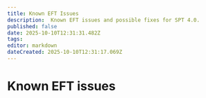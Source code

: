 ```yaml
---
title: Known EFT Issues
description:  Known EFT issues and possible fixes for SPT 4.0.
published: false
date: 2025-10-10T12:31:31.482Z
tags: 
editor: markdown
dateCreated: 2025-10-10T12:31:17.069Z
---
```


# Known EFT issues